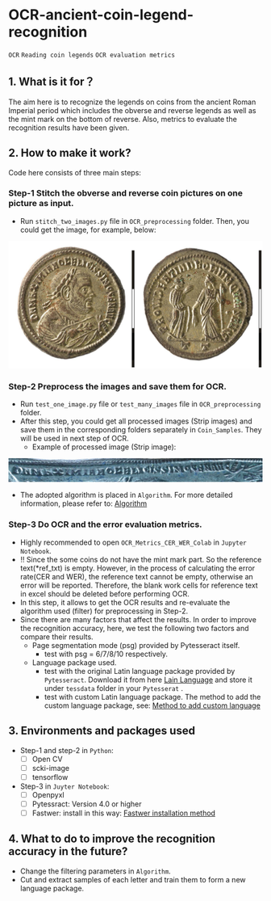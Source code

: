 # OCR-ancient-coin-legend-recognition
`OCR` `Reading coin legends` `OCR evaluation metrics` 
## 1. What is it for？
The aim here is to recognize the legends on coins from the ancient Roman Imperial period which includes the obverse and reverse legends as well as the mint mark on the bottom of reverse. Also, metrics to evaluate the recognition results have been given.

## 2. How to make it work?
 Code here consists of three main steps:

### Step-1 Stitch the obverse and reverse coin pictures on one picture as input.
* Run `stitch_two_images.py` file in `OCR_preprocessing` folder. Then, you could get the image, for example, below:

![toulouse_1_1](OCR-preprocessing/OCR-preprocessing/Coin_Samples/toulouse_coins_1/toulouse_1_1.jpg "The obeverse and reverse coin images after being stitched")
 
### Step-2 Preprocess the images and save them for OCR.
* Run `test_one_image.py` file or `test_many_images` file in `OCR_preprocessing` folder.
* After this step, you could get all processed images (Strip images) and save them in the corresponding folders separately in `Coin_Samples`. They will be used in next step of OCR.
  - Example of processed image (Strip image): 
 
 ![Strip image of toulouse_1_1_obverse](OCR-preprocessing/OCR-preprocessing/Coin_Samples/toulouse_coins_1_obverse//toulouse_1_1_obverse.jpg "The preprocessed image of toulouse_1_1 obverse coin ")
 
* The adopted algorithm is placed in `Algorithm`. For more detailed information, please refer to: [Algorithm](https://github.com/GreenIron/Recoinition "link for detailed algorithm")
 
 ### Step-3 Do OCR and the error evaluation metrics.
 * Highly recommended to open `OCR_Metrics_CER_WER_Colab` in `Jupyter Notebook`.
 * :bangbang: Since the some coins do not have the mint mark part. So the reference text(*ref_txt) is empty. However, in the process of calculating the error rate(CER and WER), the reference text cannot be empty, otherwise an error will be reported. Therefore, the blank work cells for reference text in excel should be deleted before performing OCR.
 * In this step, it allows to get the OCR results and re-evaluate the algorithm used (filter) for preprocessing in Step-2.
 * Since there are many factors that affect the results. In order to improve the recognition accuracy, here, we test the following two factors and compare their results.
   - Page segmentation mode (psg) provided by Pytesseract itself.
      * test with psg = 6/7/8/10 respectively.
   - Language package used.
      * test with the original Latin language package provided by `Pytesseract`. Download it from here [Lain Language](https://github.com/tesseract-ocr/tessdata "link for downloading Latin language package") and store it under `tessdata` folder in your `Pytesserat` .
      * test with custom Latin language package. The method to add the custom language package, see: [Method to add custom language](https://vovaprivalov.medium.com/tesseract-ocr-tips-custom-dictionary-to-improve-ocr-d2b9cd17850b "link for adding custom language")
   
 ## 3. Environments and packages used
 * Step-1 and step-2 in `Python`:
   - [ ] Open CV
   - [ ] scki-image
   - [ ] tensorflow
 
 * Step-3 in `Juyter Notebook`:
   - [ ] Openpyxl
   - [ ] Pytessract: Version 4.0 or higher
   - [ ] Fastwer: install in this way: [Fastwer installation method](https://github.com/kahne/fastwer "link for installing Fastwer")

## 4. What to do to improve the recognition accuracy in the future?
* Change the filtering parameters in `Algorithm`.
* Cut and extract samples of each letter and train them to form a new language package.

 
 
 
 
